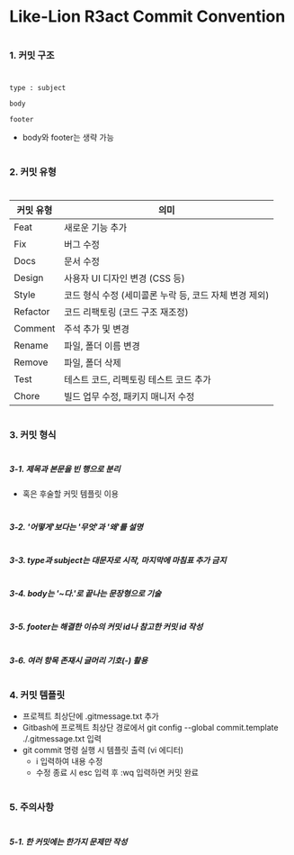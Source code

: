 # Like-Lion R3act Commit Convention
#
#
### 1. 커밋 구조
#
```
type : subject

body

footer
```
- body와 footer는 생략 가능
#
#
### 2. 커밋 유형
#
| 커밋 유형 | 의미 |
| ------ | ------ |
| Feat | 새로운 기능 추가 |
| Fix | 버그 수정 |
| Docs | 문서 수정 |
| Design | 사용자 UI 디자인 변경 (CSS 등) |
| Style | 코드 형식 수정 (세미콜론 누락 등, 코드 자체 변경 제외) |
| Refactor | 코드 리팩토링 (코드 구조 재조정) |
| Comment | 주석 추가 및 변경 |
| Rename | 파일, 폴더 이름 변경 |
| Remove | 파일, 폴더 삭제 |
| Test | 테스트 코드, 리펙토링 테스트 코드 추가 |
| Chore | 빌드 업무 수정, 패키지 매니저 수정 |
#
#
### 3. 커밋 형식
#
##### 3-1. 제목과 본문을 빈 행으로 분리
 - 혹은 후술할 커밋 템플릿 이용
#
##### 3-2. '어떻게'보다는 '무엇'과 '왜'를 설명
#
##### 3-3. type과 subject는 대문자로 시작, 마지막에 마침표 추가 금지
#
##### 3-4. body는 '~다.'로 끝나는 문장형으로 기술
#
##### 3-5. footer는 해결한 이슈의 커밋 id나 참고한 커밋 id 작성
#
##### 3-6. 여러 항목 존재시 글머리 기호(-) 활용
#
#
### 4. 커밋 템플릿
- 프로젝트 최상단에 .gitmessage.txt 추가
- Gitbash에 프로젝트 최상단 경로에서 git config --global commit.template ./.gitmessage.txt 입력
- git commit 명령 실행 시 템플릿 출력 (vi 에디터)
   - i 입력하여 내용 수정
   - 수정 종료 시 esc 입력 후 :wq 입력하면 커밋 완료
#
#
### 5. 주의사항
#
##### 5-1. 한 커밋에는 한가지 문제만 작성